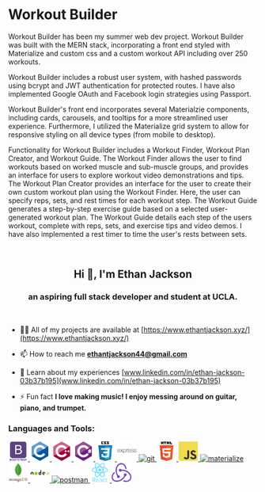 # Workout Builder

Workout Builder has been my summer web dev project. Workout Builder was built with the MERN stack, incorporating a front end styled with Materialize and custom css and a custom workout API including over 250 workouts. 

Workout Builder includes a robust user system, with hashed passwords using bcrypt and JWT authentication for protected routes. I have also implemented Google OAuth and Facebook login strategies using Passport. 

Workout Builder's front end incorporates several Materialzie components, including cards, carousels, and tooltips for a more streamlined user experience. Furthermore, I utilized the Materialize grid system to allow for responsive styling on all device types (from mobile to desktop).

Functionality for Workout Builder includes a Workout Finder, Workout Plan Creator, and Workout Guide. The Workout Finder allows the user to find workouts based on worked muscle and sub-muscle groups, and provides an interface for users to explore workout video demonstrations and tips. The Workout Plan Creator provides an interface for the user to create their own custom workout plan using the Workout Finder. Here, the user can specify reps, sets, and rest times for each workout step. The Workout Guide generates a step-by-step exercise guide based on a selected user-generated workout plan. The Workout Guide details each step of the users workout, complete with reps, sets, and exercise tips and video demos. I have also implemented a rest timer to time the user's rests between sets.


<br />
<h2 align="center">Hi 👋, I'm Ethan Jackson</h2>
<h3 align="center">an aspiring full stack developer and student at UCLA.</h3>
<br />

- 👨‍💻 All of my projects are available at [https://www.ethantjackson.xyz/](https://www.ethantjackson.xyz/)

- 📫 How to reach me **ethantjackson44@gmail.com**

- 📄 Learn about my experiences [www.linkedin.com/in/ethan-jackson-03b37b195](www.linkedin.com/in/ethan-jackson-03b37b195)

- ⚡ Fun fact **I love making music! I enjoy messing around on guitar, piano, and trumpet.**


<h3 align="left">Languages and Tools:</h3>
<p align="left"> <a href="https://getbootstrap.com" target="_blank"> <img src="https://raw.githubusercontent.com/devicons/devicon/master/icons/bootstrap/bootstrap-plain-wordmark.svg" alt="bootstrap" width="40" height="40"/> </a> <a href="https://www.cprogramming.com/" target="_blank"> <img src="https://raw.githubusercontent.com/devicons/devicon/master/icons/c/c-original.svg" alt="c" width="40" height="40"/> </a> <a href="https://www.w3schools.com/cpp/" target="_blank"> <img src="https://raw.githubusercontent.com/devicons/devicon/master/icons/cplusplus/cplusplus-original.svg" alt="cplusplus" width="40" height="40"/> </a> <a href="https://www.w3schools.com/cs/" target="_blank"> <img src="https://raw.githubusercontent.com/devicons/devicon/master/icons/csharp/csharp-original.svg" alt="csharp" width="40" height="40"/> </a> <a href="https://www.w3schools.com/css/" target="_blank"> <img src="https://raw.githubusercontent.com/devicons/devicon/master/icons/css3/css3-original-wordmark.svg" alt="css3" width="40" height="40"/> </a> <a href="https://expressjs.com" target="_blank"> <img src="https://raw.githubusercontent.com/devicons/devicon/master/icons/express/express-original-wordmark.svg" alt="express" width="40" height="40"/> </a> <a href="https://git-scm.com/" target="_blank"> <img src="https://www.vectorlogo.zone/logos/git-scm/git-scm-icon.svg" alt="git" width="40" height="40"/> </a> <a href="https://www.w3.org/html/" target="_blank"> <img src="https://raw.githubusercontent.com/devicons/devicon/master/icons/html5/html5-original-wordmark.svg" alt="html5" width="40" height="40"/> </a> <a href="https://developer.mozilla.org/en-US/docs/Web/JavaScript" target="_blank"> <img src="https://raw.githubusercontent.com/devicons/devicon/master/icons/javascript/javascript-original.svg" alt="javascript" width="40" height="40"/> </a> <a href="https://materializecss.com/" target="_blank"> <img src="https://raw.githubusercontent.com/prplx/svg-logos/5585531d45d294869c4eaab4d7cf2e9c167710a9/svg/materialize.svg" alt="materialize" width="40" height="40"/> </a> <a href="https://www.mongodb.com/" target="_blank"> <img src="https://raw.githubusercontent.com/devicons/devicon/master/icons/mongodb/mongodb-original-wordmark.svg" alt="mongodb" width="40" height="40"/> </a> <a href="https://nodejs.org" target="_blank"> <img src="https://raw.githubusercontent.com/devicons/devicon/master/icons/nodejs/nodejs-original-wordmark.svg" alt="nodejs" width="40" height="40"/> </a> <a href="https://postman.com" target="_blank"> <img src="https://www.vectorlogo.zone/logos/getpostman/getpostman-icon.svg" alt="postman" width="40" height="40"/> </a> <a href="https://reactjs.org/" target="_blank"> <img src="https://raw.githubusercontent.com/devicons/devicon/master/icons/react/react-original-wordmark.svg" alt="react" width="40" height="40"/> </a> <a href="https://redux.js.org" target="_blank"> <img src="https://raw.githubusercontent.com/devicons/devicon/master/icons/redux/redux-original.svg" alt="redux" width="40" height="40"/> </a> </p>
